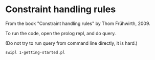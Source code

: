 # Constraint handling rules

From the book "Constraint handling rules"
by Thom Frühwirth,
2009.

To run the code, open the prolog repl, and do query.

(Do not try to run query from command line directly, it is hard.)

```
swipl 1-getting-started.pl
```
